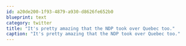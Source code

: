 ```yaml
---
id: a20de200-1f93-4879-a930-d8626fe652b0
blueprint: text
category: twitter
title: "It's pretty amazing that the NDP took over Quebec too."
caption: "It's pretty amazing that the NDP took over Quebec too."
---
```

